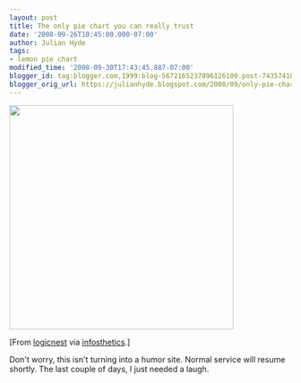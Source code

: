 ```yaml
---
layout: post
title: The only pie chart you can really trust
date: '2008-09-26T10:45:00.000-07:00'
author: Julian Hyde
tags:
- lemon pie chart
modified_time: '2008-09-30T17:43:45.887-07:00'
blogger_id: tag:blogger.com,1999:blog-5672165237896126100.post-7435741856374211320
blogger_orig_url: https://julianhyde.blogspot.com/2008/09/only-pie-chart-you-can-really-trust.html
---
```


<a onblur="try {parent.deselectBloggerImageGracefully();} catch(e) {}"
    href="/assets/img/171.gif">
  <img style="cursor: pointer; width: 400px;" src="/assets/img/171.gif" alt="" border="0" />
</a>

[From [logicnest](http://www.logicnest.com/archives/120)
via [infosthetics](http://infosthetics.com).]

Don't worry, this isn't turning into a humor site. Normal service will
resume shortly. The last couple of days, I just needed a laugh.

